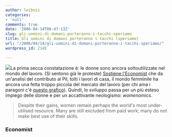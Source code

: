 ```yaml
---
author: leibniz
categories:
- 'null'
comments: true
date: '2006-04-14T06:47:13Z'
slug: gli-uomini-di-domani-porteranno-i-tacchi-speriamo
title: Gli uomini di domani porteranno i tacchi (speriamo)
url: "/2006/04/14/gli-uomini-di-domani-porteranno-i-tacchi-speriamo/"
wordpress_id: 2145

---
```

![](http://www.ywca.org/atf/cf/%7B9A2E96AA-AEEF-4689-8B72-355645E7976D%7D/ill_business_woman_bw_out.jpg)La prima secca constatazione è: le donne sono ancora sottoutilizzate nel mondo del lavoro. (Si sentono già le proteste) [Sostiene l'Economist](http://www.economist.com/finance/displaystory.cfm?story_id=6802551) che da un'analisi del contributo al Pil, tolti i lavori di casa, il mondo femminile ha ancora una fetta troppo piccola del mercato del lavoro (per chi ama i paragoni c'è [questo grafico](http://www.economist.com/images/20060415/CFN554.gif)). Quindi, lo sviluppo passa per un più esteso impiego delle donne e per un accattivante neologismo: _womenomics_.


> Despite their gains, women remain perhaps the world's most under-utilised resource. Many are still excluded from paid work; many do not make best use of their skills.




### Economist
